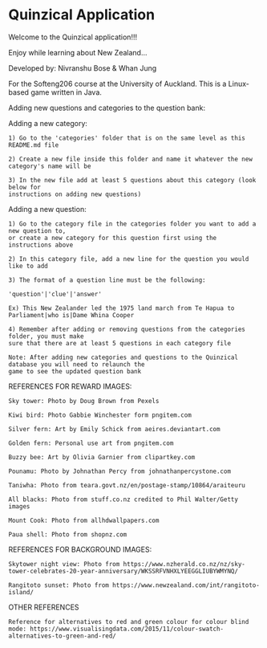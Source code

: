 # Quinzical Application

Welcome to the Quinzical application!!!

Enjoy while learning about New Zealand...

Developed by: 	Nivranshu Bose &
		Whan Jung
  
For the Softeng206 course at the University of Auckland. This is a Linux-based game written in Java.
	

Adding new questions and categories to the question bank:


Adding a new category:

	1) Go to the 'categories' folder that is on the same level as this README.md file
	
	2) Create a new file inside this folder and name it whatever the new category's name will be
	
	3) In the new file add at least 5 questions about this category (look below for 
	instructions on adding new questions)
	
Adding a new question: 

	1) Go to the category file in the categories folder you want to add a new question to, 
	or create a new category for this question first using the instructions above
	
	2) In this category file, add a new line for the question you would like to add
	
	3) The format of a question line must be the following:
	
	'question'|'clue'|'answer'
	
	Ex) This New Zealander led the 1975 land march from Te Hapua to Parliament|who is|Dame Whina Cooper
	
	4) Remember after adding or removing questions from the categories folder, you must make
	sure that there are at least 5 questions in each category file
	
	Note: After adding new categories and questions to the Quinzical database you will need to relaunch the
	game to see the updated question bank
	




REFERENCES FOR REWARD IMAGES:

	Sky tower: Photo by Doug Brown from Pexels

	Kiwi bird: Photo Gabbie Winchester form pngitem.com

	Silver fern: Art by Emily Schick from aeires.deviantart.com

	Golden fern: Personal use art from pngitem.com

	Buzzy bee: Art by Olivia Garnier from clipartkey.com

	Pounamu: Photo by Johnathan Percy from johnathanpercystone.com

	Taniwha: Photo from teara.govt.nz/en/postage-stamp/10864/araiteuru

	All blacks: Photo from stuff.co.nz credited to Phil Walter/Getty images

	Mount Cook: Photo from allhdwallpapers.com

	Paua shell: Photo from shopnz.com



REFERENCES FOR BACKGROUND IMAGES:

	Skytower night view: Photo from https://www.nzherald.co.nz/nz/sky-tower-celebrates-20-year-anniversary/WKSSRFVNHXLYEEGGLIUBYWMYNQ/

	Rangitoto sunset: Photo from https://www.newzealand.com/int/rangitoto-island/




OTHER REFERENCES

	Reference for alternatives to red and green colour for colour blind mode: https://www.visualisingdata.com/2015/11/colour-swatch-alternatives-to-green-and-red/
